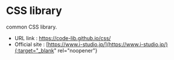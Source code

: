 # CSS library
common CSS library.
* URL link : https://code-lib.github.io/css/
* Official site : [https://www.i-studio.jp/](https://www.i-studio.jp/){:target="_blank" rel="noopener"}
